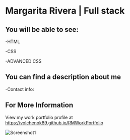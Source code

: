 # Margarita Rivera | Full stack

## You will be able to see:

-HTML

-CSS

-ADVANCED CSS


## You can find a description about me
-Contact info:


## For More Information
View my work portfolio profile at https://volchenok89.github.io/RMWorkPortfolio


![Screenshot1](/../<Mmain>/Desktop/Homework/Challenge2/assets/images/portfolio1.jpg "iphone8 schreenshot")

